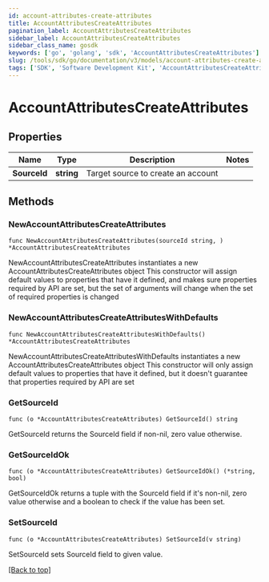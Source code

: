 ```yaml
---
id: account-attributes-create-attributes
title: AccountAttributesCreateAttributes
pagination_label: AccountAttributesCreateAttributes
sidebar_label: AccountAttributesCreateAttributes
sidebar_class_name: gosdk
keywords: ['go', 'golang', 'sdk', 'AccountAttributesCreateAttributes'] 
slug: /tools/sdk/go/documentation/v3/models/account-attributes-create-attributes
tags: ['SDK', 'Software Development Kit', 'AccountAttributesCreateAttributes']
---
```


# AccountAttributesCreateAttributes

## Properties

Name | Type | Description | Notes
------------ | ------------- | ------------- | -------------
**SourceId** | **string** | Target source to create an account | 

## Methods

### NewAccountAttributesCreateAttributes

`func NewAccountAttributesCreateAttributes(sourceId string, ) *AccountAttributesCreateAttributes`

NewAccountAttributesCreateAttributes instantiates a new AccountAttributesCreateAttributes object
This constructor will assign default values to properties that have it defined,
and makes sure properties required by API are set, but the set of arguments
will change when the set of required properties is changed

### NewAccountAttributesCreateAttributesWithDefaults

`func NewAccountAttributesCreateAttributesWithDefaults() *AccountAttributesCreateAttributes`

NewAccountAttributesCreateAttributesWithDefaults instantiates a new AccountAttributesCreateAttributes object
This constructor will only assign default values to properties that have it defined,
but it doesn't guarantee that properties required by API are set

### GetSourceId

`func (o *AccountAttributesCreateAttributes) GetSourceId() string`

GetSourceId returns the SourceId field if non-nil, zero value otherwise.

### GetSourceIdOk

`func (o *AccountAttributesCreateAttributes) GetSourceIdOk() (*string, bool)`

GetSourceIdOk returns a tuple with the SourceId field if it's non-nil, zero value otherwise
and a boolean to check if the value has been set.

### SetSourceId

`func (o *AccountAttributesCreateAttributes) SetSourceId(v string)`

SetSourceId sets SourceId field to given value.



[[Back to top]](#) 


